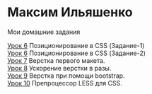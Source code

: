 

# Максим Ильяшенко  
Мои домашние задания  

[Урок 6](unrealkote9.github.io/lesson-6-1/ "ДЗ") Позиционирование в CSS (Задание-1)  
[Урок 6](unrealkote9.github.io/lesson-6-2/ "ДЗ") Позиционирование в CSS (Задание-2)  
[Урок 7](unrealkote9.github.io/lesson-7/ "ДЗ") Верстка первого макета.  
[Урок 8](unrealkote9.github.io/lesson-8/ "ДЗ") Ускорение верстки в разы.  
[Урок 9](unrealkote9.github.io/lesson-9/ "ДЗ") Верстка при помощи bootstrap.  
[Урок 10](unrealkote9.github.io/lesson-10/ "ДЗ") Препроцессор LESS для CSS.  
